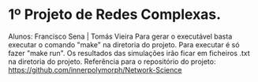 # 1º Projeto de Redes Complexas.
Alunos: Francisco Sena | Tomás Vieira
Para gerar o executável basta executar o comando "make" na diretoria do projeto.
Para executar é só fazer "make run".
Os resultados das simulações irão ficar em ficheiros .txt na diretoria do projeto.
Referência para o repositório do projeto: https://github.com/innerpolymorph/Network-Science
